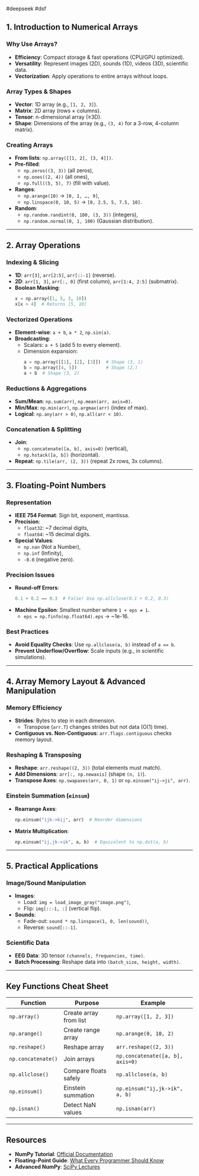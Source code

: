 #deepseek #dsf
## 1. Introduction to Numerical Arrays

### Why Use Arrays?
- **Efficiency**: Compact storage & fast operations (CPU/GPU optimized).
- **Versatility**: Represent images (2D), sounds (1D), videos (3D), scientific data.
- **Vectorization**: Apply operations to entire arrays without loops.

### Array Types & Shapes
- **Vector**: 1D array (e.g., `[1, 2, 3]`).
- **Matrix**: 2D array (rows × columns).
- **Tensor**: n-dimensional array (≥3D).
- **Shape**: Dimensions of the array (e.g., `(3, 4)` for a 3-row, 4-column matrix).

### Creating Arrays
- **From lists**: `np.array([[1, 2], [3, 4]])`.
- **Pre-filled**:  
  - `np.zeros((3, 3))` (all zeros),  
  - `np.ones((2, 4))` (all ones),  
  - `np.full((5, 5), 7)` (fill with value).  
- **Ranges**:  
  - `np.arange(10)` → `[0, 1, …, 9]`,  
  - `np.linspace(0, 10, 5)` → `[0, 2.5, 5, 7.5, 10]`.  
- **Random**:  
  - `np.random.randint(0, 100, (3, 3))` (integers),  
  - `np.random.normal(0, 1, 100)` (Gaussian distribution).

---

## 2. Array Operations

### Indexing & Slicing
- **1D**: `arr[3]`, `arr[2:5]`, `arr[::-1]` (reverse).  
- **2D**: `arr[1, 3]`, `arr[:, 0]` (first column), `arr[1:4, 2:5]` (submatrix).  
- **Boolean Masking**:  
  ```python
  x = np.array([1, 5, 3, 10])
  x[x > 4]  # Returns [5, 10]
  ```

### Vectorized Operations
- **Element-wise**: `a + b`, `a * 2`, `np.sin(a)`.  
- **Broadcasting**:  
  - Scalars: `a + 5` (add 5 to every element).  
  - Dimension expansion:  
    ```python
    a = np.array([[1], [2], [3]])  # Shape (3, 1)
    b = np.array([4, 5])           # Shape (2,)
    a + b  # Shape (3, 2)
    ```

### Reductions & Aggregations
- **Sum/Mean**: `np.sum(arr)`, `np.mean(arr, axis=0)`.  
- **Min/Max**: `np.min(arr)`, `np.argmax(arr)` (index of max).  
- **Logical**: `np.any(arr > 0)`, `np.all(arr < 10)`.  

### Concatenation & Splitting
- **Join**:  
  - `np.concatenate([a, b], axis=0)` (vertical),  
  - `np.hstack([a, b])` (horizontal).  
- **Repeat**: `np.tile(arr, (2, 3))` (repeat 2x rows, 3x columns).

---

## 3. Floating-Point Numbers

### Representation
- **IEEE 754 Format**: Sign bit, exponent, mantissa.  
- **Precision**:  
  - `float32`: ~7 decimal digits,  
  - `float64`: ~15 decimal digits.  
- **Special Values**:  
  - `np.nan` (Not a Number),  
  - `np.inf` (Infinity),  
  - `-0.0` (negative zero).

### Precision Issues
- **Round-off Errors**:  
  ```python
  0.1 + 0.2 == 0.3  # False! Use np.allclose(0.1 + 0.2, 0.3)
  ```
- **Machine Epsilon**: Smallest number where `1 + eps ≠ 1`.  
  - `eps = np.finfo(np.float64).eps` → ~1e-16.

### Best Practices
- **Avoid Equality Checks**: Use `np.allclose(a, b)` instead of `a == b`.  
- **Prevent Underflow/Overflow**: Scale inputs (e.g., in scientific simulations).

---

## 4. Array Memory Layout & Advanced Manipulation

### Memory Efficiency
- **Strides**: Bytes to step in each dimension.  
  - Transpose (`arr.T`) changes strides but not data (O(1) time).  
- **Contiguous vs. Non-Contiguous**: `arr.flags.contiguous` checks memory layout.

### Reshaping & Transposing
- **Reshape**: `arr.reshape((2, 3))` (total elements must match).  
- **Add Dimensions**: `arr[:, np.newaxis]` (shape `(n, 1)`).  
- **Transpose Axes**: `np.swapaxes(arr, 0, 1)` or `np.einsum("ij->ji", arr)`.

### Einstein Summation (`einsum`)
- **Rearrange Axes**:  
  ```python
  np.einsum("ijk->kij", arr)  # Reorder dimensions
  ```
- **Matrix Multiplication**:  
  ```python
  np.einsum("ij,jk->ik", a, b)  # Equivalent to np.dot(a, b)
  ```

---

## 5. Practical Applications

### Image/Sound Manipulation
- **Images**:  
  - Load: `img = load_image_gray("image.png")`,  
  - Flip: `img[::-1, :]` (vertical flip).  
- **Sounds**:  
  - Fade-out: `sound * np.linspace(1, 0, len(sound))`,  
  - Reverse: `sound[::-1]`.

### Scientific Data
- **EEG Data**: 3D tensor `(channels, frequencies, time)`.  
- **Batch Processing**: Reshape data into `(batch_size, height, width)`.

---

## Key Functions Cheat Sheet

| Function                   | Purpose                              | Example                          |
|----------------------------|--------------------------------------|----------------------------------|
| `np.array()`               | Create array from list               | `np.array([1, 2, 3])`           |
| `np.arange()`              | Create range array                   | `np.arange(0, 10, 2)`           |
| `np.reshape()`             | Reshape array                        | `arr.reshape((2, 3))`            |
| `np.concatenate()`         | Join arrays                          | `np.concatenate([a, b], axis=0)` |
| `np.allclose()`            | Compare floats safely                | `np.allclose(a, b)`              |
| `np.einsum()`              | Einstein summation                   | `np.einsum("ij,jk->ik", a, b)`   |
| `np.isnan()`               | Detect NaN values                    | `np.isnan(arr)`                  |

---

## Resources
- **NumPy Tutorial**: [Official Documentation](https://numpy.org/doc/stable/)  
- **Floating-Point Guide**: [What Every Programmer Should Know](https://floating-point-gui.de/)  
- **Advanced NumPy**: [SciPy Lectures](https://scipy-lectures.org/)